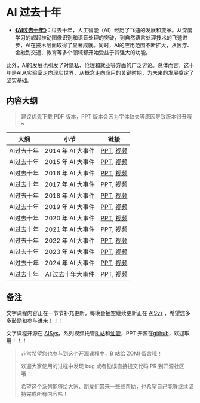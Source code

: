 <!--Copyright © ZOMI 适用于[License](https://github.com/chenzomi12/AIInfra)版权许可-->

# AI 过去十年

- [**《AI过去十年》**](./06History/)：过去十年，人工智能（AI）经历了飞速的发展和变革。从深度学习的崛起推动图像识别和语音处理的突破，到自然语言处理技术的飞速进步，AI在技术层面取得了显著成就。同时，AI的应用范围不断扩大，从医疗、金融到交通、教育等多个领域都开始受益于其强大的功能。

此外，AI的发展也引发了对隐私、伦理和就业等方面的广泛讨论。总体而言，这十年是AI从实验室走向现实世界、从概念走向应用的关键时期，为未来的发展奠定了坚实基础。

## 内容大纲

> 建议优先下载 PDF 版本，PPT 版本会因为字体缺失等原因导致版本很丑哦~

| 大纲 | 小节 | 链接 |
|:---:|:----:|:--------------------:|
| AI过去十年 | 2014 年 AI 大事件  | [PPT](./2014.pdf), [视频]() |
| AI过去十年 | 2015 年 AI 大事件  | [PPT](./2015.pdf), [视频]() |
| AI过去十年 | 2016 年 AI 大事件  | [PPT](./2016.pdf), [视频]() |
| AI过去十年 | 2017 年 AI 大事件  | [PPT](./2017.pdf), [视频]() |
| AI过去十年 | 2018 年 AI 大事件  | [PPT](./2018.pdf), [视频]() |
| AI过去十年 | 2019 年 AI 大事件  | [PPT](./2019.pdf), [视频](https://www.bilibili.com/video/BV1YvPReGEcj) |
| AI过去十年 | 2020 年 AI 大事件  | [PPT](./2020.pdf), [视频](https://www.bilibili.com/video/BV193F6eoEaS) |
| AI过去十年 | 2021 年 AI 大事件  | [PPT](./2021.pdf), [视频](https://www.bilibili.com/video/BV1cKFde7Ez9) |
| AI过去十年 | 2022 年 AI 大事件  | [PPT](./2022.pdf), [视频](https://www.bilibili.com/video/BV1jUFQewEze) |
| AI过去十年 | 2023 年 AI 大事件  | [PPT](./2023.pdf), [视频](https://www.bilibili.com/video/BV1kGFteBE2z) |
| AI过去十年 | 2024 年 AI 大事件  | [PPT](./2024.pdf), [视频](https://www.bilibili.com/video/BV11KFtekE5X) |
| AI过去十年 | AI 过去十年大事件  | [PPT](./History.pdf), [视频]() |


## 备注

文字课程内容正在一节节补充更新，每晚会抽空继续更新正在 [AISys](https://chenzomi12.github.io/) ，希望您多多鼓励和参与进来！！！

文字课程开源在 [AISys](https://chenzomi12.github.io/)，系列视频托管[B 站](https://space.bilibili.com/517221395)和[油管](https://www.youtube.com/@ZOMI666/playlists)，PPT 开源在[github](https://github.com/chenzomi12/AIInfra)，欢迎取用！！！

> 非常希望您也参与到这个开源课程中，B 站给 ZOMI 留言哦！
> 
> 欢迎大家使用的过程中发现 bug 或者勘误直接提交代码 PR 到开源社区哦！
> 
> 希望这个系列能够给大家、朋友们带来一些些帮助，也希望自己能够继续坚持完成所有内容哈！
